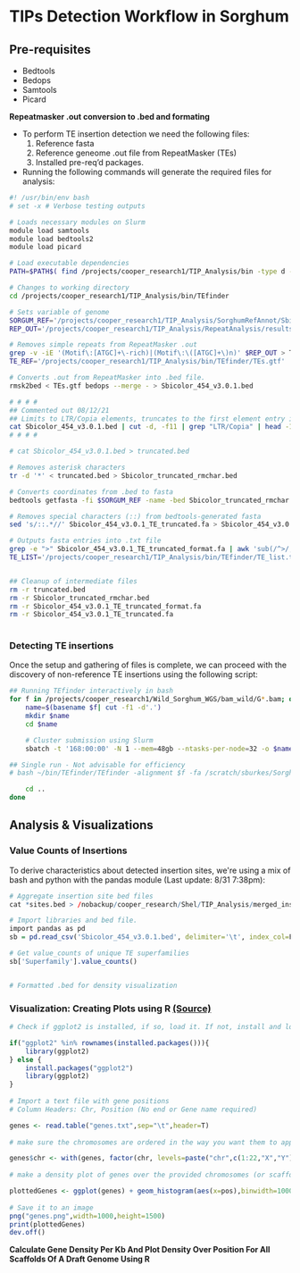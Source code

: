 # TIPs Detection Workflow in Sorghum

## Pre-requisites

- Bedtools
- Bedops
- Samtools
- Picard

**Repeatmasker .out conversion to .bed and formating**

- To perform TE insertion detection we need the following files:
  1. Reference fasta
  2. Reference geneome .out file from RepeatMasker (TEs)
  3. Installed pre-req’d packages.
- Running the following commands will generate the required files for analysis:

 

```    bash
#! /usr/bin/env bash
# set -x # Verbose testing outputs

# Loads necessary modules on Slurm
module load samtools
module load bedtools2
module load picard

# Load executable dependencies
PATH=$PATH$( find /projects/cooper_research1/TIP_Analysis/bin -type d -printf ":%p" )

# Changes to working directory
cd /projects/cooper_research1/TIP_Analysis/bin/TEfinder

# Sets variable of genome
SORGUM_REF='/projects/cooper_research1/TIP_Analysis/SorghumRefAnnot/Sbicolor_454_v3.0.1.fa'
REP_OUT='/projects/cooper_research1/TIP_Analysis/RepeatAnalysis/results_Sbicolor_454_v3/repeatmasker_out/Sbicolor_454_v3.0.1.fa.out'

# Removes simple repeats from RepeatMasker .out
grep -v -iE '(Motif\:[ATGC]+\-rich)|(Motif\:\([ATGC]+\)n)' $REP_OUT > TEs.gtf
TE_REF='/projects/cooper_research1/TIP_Analysis/bin/TEfinder/TEs.gtf'

# Converts .out from RepeatMasker into .bed file.
rmsk2bed < TEs.gtf bedops --merge - > Sbicolor_454_v3.0.1.bed

# # # #
## Commented out 08/12/21
## Limits to LTR/Copia elements, truncates to the first element entry in .bed
cat Sbicolor_454_v3.0.1.bed | cut -d, -f11 | grep "LTR/Copia" | head -10 > truncated.bed
# # # #

# cat Sbicolor_454_v3.0.1.bed > truncated.bed

# Removes asterisk characters
tr -d '*' < truncated.bed > Sbicolor_truncated_rmchar.bed

# Converts coordinates from .bed to fasta
bedtools getfasta -fi $SORGUM_REF -name -bed Sbicolor_truncated_rmchar.bed > Sbicolor_454_v3.0.1_TE_truncated.fa

# Removes special characters (::) from bedtools-generated fasta
sed 's/::.*//' Sbicolor_454_v3.0.1_TE_truncated.fa > Sbicolor_454_v3.0.1_TE_truncated_format.fa

# Outputs fasta entries into .txt file
grep -e ">" Sbicolor_454_v3.0.1_TE_truncated_format.fa | awk 'sub(/^>/, "")' >> TE_list.txt
TE_LIST='/projects/cooper_research1/TIP_Analysis/bin/TEfinder/TE_list.txt'


## Cleanup of intermediate files
rm -r truncated.bed
rm -r Sbicolor_truncated_rmchar.bed
rm -r Sbicolor_454_v3.0.1_TE_truncated_format.fa
rm -r Sbicolor_454_v3.0.1_TE_truncated.fa
        
```

### Detecting TE insertions

Once the setup and gathering of files is complete, we can proceed with the discovery of non-reference TE insertions using the following script:

```bash
## Running TEfinder interactively in bash
for f in /projects/cooper_research1/Wild_Sorghum_WGS/bam_wild/G*.bam; do
    name=$(basename $f| cut -f1 -d'.')
    mkdir $name
    cd $name

    # Cluster submission using Slurm
    sbatch -t '168:00:00' -N 1 --mem=48gb --ntasks-per-node=32 -o $name'_TIP'.%j --wrap="bash /projects/cooper_research1/TIP_Analysis/bin/TEfinder/TEfinder -alignment $f -fa $SORGUM_REF -gtf $TE_REF -te $TE_LIST"

## Single run - Not advisable for efficiency
# bash ~/bin/TEfinder/TEfinder -alignment $f -fa /scratch/sburkes/Sorghum/Sbicolor_454_v3.0.1.fa -gtf /scratch/sburkes/Results/results_Sbicolor_454_v3/repeatmasker_out/Sbicolor_454_v3.0.1.fa.out.gff -te ~/bin/TEfinder/TE_list.txt

    cd ..
done
```



## Analysis & Visualizations
### Value Counts of Insertions

To derive characteristics about detected  insertion sites, we're using a mix of bash and python with the pandas module (Last update:  8/31 7:38pm):


```R
# Aggregate insertion site bed files
cat *sites.bed > /nobackup/cooper_research/Shel/TIP_Analysis/merged_insertion-sites.bed

# Import libraries and bed file.
import pandas as pd
sb = pd.read_csv('Sbicolor_454_v3.0.1.bed', delimiter='\t', index_col=False, names=['Chromosome', 'Start','Stop', 'ID',5,6,7,8,9,10,'Superfamily',12,13,14])

# Get value_counts of unique TE superfamilies
sb['Superfamily'].value_counts()


# Formatted .bed for density visualization

```



### Visualization: Creating Plots using R [(Source)](https://www.biostars.org/p/69748/)

```R
# Check if ggplot2 is installed, if so, load it. If not, install and load it

if("ggplot2" %in% rownames(installed.packages())){
    library(ggplot2)
} else {
    install.packages("ggplot2")
    library(ggplot2)
}
    
# Import a text file with gene positions
# Column Headers: Chr, Position (No end or Gene name required)

genes <- read.table("genes.txt",sep="\t",header=T)
    
# make sure the chromosomes are ordered in the way you want them to appear in the plot

genes$chr <- with(genes, factor(chr, levels=paste("chr",c(1:22,"X","Y"),sep=""), ordered=TRUE))
    
# make a density plot of genes over the provided chromosomes (or scaffolds ...)

plottedGenes <- ggplot(genes) + geom_histogram(aes(x=pos),binwidth=1000000) + facet_wrap(~chr,ncol=2) + ggtitle("RefSeq genes density over human genome 19") + xlab("Genomic position (bins 1 Mb)") + ylab("Number of genes")
    
# Save it to an image
png("genes.png",width=1000,height=1500)
print(plottedGenes)
dev.off()
```

**Calculate Gene Density Per Kb And Plot Density Over Position For All Scaffolds Of A Draft Genome Using R**